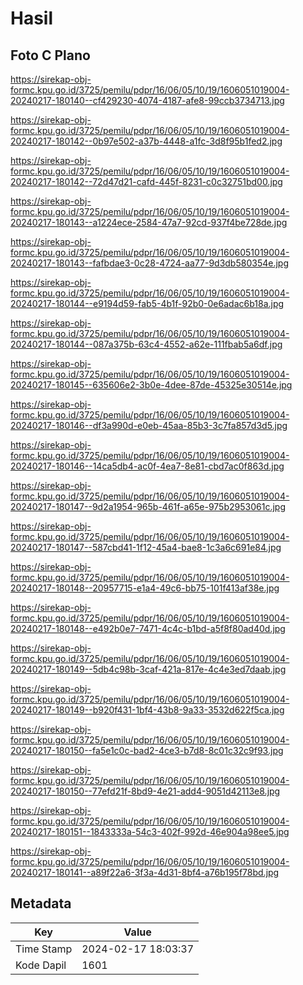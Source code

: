 # Hasil

## Foto C Plano

https://sirekap-obj-formc.kpu.go.id/3725/pemilu/pdpr/16/06/05/10/19/1606051019004-20240217-180140--cf429230-4074-4187-afe8-99ccb3734713.jpg

https://sirekap-obj-formc.kpu.go.id/3725/pemilu/pdpr/16/06/05/10/19/1606051019004-20240217-180142--0b97e502-a37b-4448-a1fc-3d8f95b1fed2.jpg

https://sirekap-obj-formc.kpu.go.id/3725/pemilu/pdpr/16/06/05/10/19/1606051019004-20240217-180142--72d47d21-cafd-445f-8231-c0c32751bd00.jpg

https://sirekap-obj-formc.kpu.go.id/3725/pemilu/pdpr/16/06/05/10/19/1606051019004-20240217-180143--a1224ece-2584-47a7-92cd-937f4be728de.jpg

https://sirekap-obj-formc.kpu.go.id/3725/pemilu/pdpr/16/06/05/10/19/1606051019004-20240217-180143--fafbdae3-0c28-4724-aa77-9d3db580354e.jpg

https://sirekap-obj-formc.kpu.go.id/3725/pemilu/pdpr/16/06/05/10/19/1606051019004-20240217-180144--e9194d59-fab5-4b1f-92b0-0e6adac6b18a.jpg

https://sirekap-obj-formc.kpu.go.id/3725/pemilu/pdpr/16/06/05/10/19/1606051019004-20240217-180144--087a375b-63c4-4552-a62e-111fbab5a6df.jpg

https://sirekap-obj-formc.kpu.go.id/3725/pemilu/pdpr/16/06/05/10/19/1606051019004-20240217-180145--635606e2-3b0e-4dee-87de-45325e30514e.jpg

https://sirekap-obj-formc.kpu.go.id/3725/pemilu/pdpr/16/06/05/10/19/1606051019004-20240217-180146--df3a990d-e0eb-45aa-85b3-3c7fa857d3d5.jpg

https://sirekap-obj-formc.kpu.go.id/3725/pemilu/pdpr/16/06/05/10/19/1606051019004-20240217-180146--14ca5db4-ac0f-4ea7-8e81-cbd7ac0f863d.jpg

https://sirekap-obj-formc.kpu.go.id/3725/pemilu/pdpr/16/06/05/10/19/1606051019004-20240217-180147--9d2a1954-965b-461f-a65e-975b2953061c.jpg

https://sirekap-obj-formc.kpu.go.id/3725/pemilu/pdpr/16/06/05/10/19/1606051019004-20240217-180147--587cbd41-1f12-45a4-bae8-1c3a6c691e84.jpg

https://sirekap-obj-formc.kpu.go.id/3725/pemilu/pdpr/16/06/05/10/19/1606051019004-20240217-180148--20957715-e1a4-49c6-bb75-101f413af38e.jpg

https://sirekap-obj-formc.kpu.go.id/3725/pemilu/pdpr/16/06/05/10/19/1606051019004-20240217-180148--e492b0e7-7471-4c4c-b1bd-a5f8f80ad40d.jpg

https://sirekap-obj-formc.kpu.go.id/3725/pemilu/pdpr/16/06/05/10/19/1606051019004-20240217-180149--5db4c98b-3caf-421a-817e-4c4e3ed7daab.jpg

https://sirekap-obj-formc.kpu.go.id/3725/pemilu/pdpr/16/06/05/10/19/1606051019004-20240217-180149--b920f431-1bf4-43b8-9a33-3532d622f5ca.jpg

https://sirekap-obj-formc.kpu.go.id/3725/pemilu/pdpr/16/06/05/10/19/1606051019004-20240217-180150--fa5e1c0c-bad2-4ce3-b7d8-8c01c32c9f93.jpg

https://sirekap-obj-formc.kpu.go.id/3725/pemilu/pdpr/16/06/05/10/19/1606051019004-20240217-180150--77efd21f-8bd9-4e21-add4-9051d42113e8.jpg

https://sirekap-obj-formc.kpu.go.id/3725/pemilu/pdpr/16/06/05/10/19/1606051019004-20240217-180151--1843333a-54c3-402f-992d-46e904a98ee5.jpg

https://sirekap-obj-formc.kpu.go.id/3725/pemilu/pdpr/16/06/05/10/19/1606051019004-20240217-180141--a89f22a6-3f3a-4d31-8bf4-a76b195f78bd.jpg


## Metadata

| Key        | Value               |
| ---------- | ------------------- |
| Time Stamp | 2024-02-17 18:03:37 |
| Kode Dapil | 1601                |



